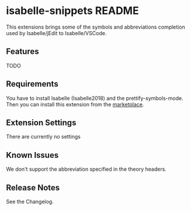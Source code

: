 # isabelle-snippets README

This extensions brings some of the symbols and abbreviations completion used by Isabelle/jEdit to Isabelle/VSCode.

## Features

TODO 

## Requirements

You have to install Isabelle (Isabelle2018) and the prettify-symbols-mode. Then you can install this extension from the [marketplace](https://marketplace.visualstudio.com/items?itemName=mfleury.isabelle-snippets).

## Extension Settings

There are currently no settings

## Known Issues

We don't support the abbreviation specified in the theory headers.

## Release Notes

See the Changelog.